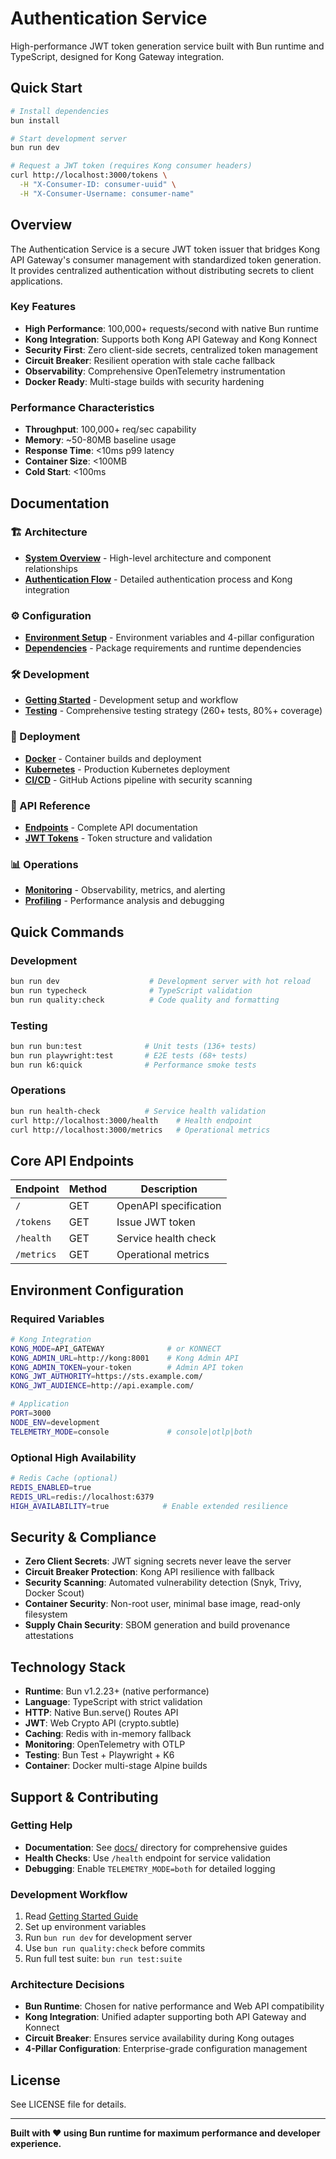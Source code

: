 # Authentication Service

High-performance JWT token generation service built with Bun runtime and TypeScript, designed for Kong Gateway integration.

## Quick Start

```bash
# Install dependencies
bun install

# Start development server
bun run dev

# Request a JWT token (requires Kong consumer headers)
curl http://localhost:3000/tokens \
  -H "X-Consumer-ID: consumer-uuid" \
  -H "X-Consumer-Username: consumer-name"
```

## Overview

The Authentication Service is a secure JWT token issuer that bridges Kong API Gateway's consumer management with standardized token generation. It provides centralized authentication without distributing secrets to client applications.

### Key Features
- **High Performance**: 100,000+ requests/second with native Bun runtime
- **Kong Integration**: Supports both Kong API Gateway and Kong Konnect
- **Security First**: Zero client-side secrets, centralized token management
- **Circuit Breaker**: Resilient operation with stale cache fallback
- **Observability**: Comprehensive OpenTelemetry instrumentation
- **Docker Ready**: Multi-stage builds with security hardening

### Performance Characteristics
- **Throughput**: 100,000+ req/sec capability
- **Memory**: ~50-80MB baseline usage
- **Response Time**: <10ms p99 latency
- **Container Size**: <100MB
- **Cold Start**: <100ms

## Documentation

### 🏗️ Architecture
- **[System Overview](docs/architecture/system-overview.md)** - High-level architecture and component relationships
- **[Authentication Flow](docs/architecture/authentication-flow.md)** - Detailed authentication process and Kong integration

### ⚙️ Configuration
- **[Environment Setup](docs/configuration/environment-setup.md)** - Environment variables and 4-pillar configuration
- **[Dependencies](docs/configuration/dependencies.md)** - Package requirements and runtime dependencies

### 🛠️ Development
- **[Getting Started](docs/development/getting-started.md)** - Development setup and workflow
- **[Testing](docs/development/testing.md)** - Comprehensive testing strategy (260+ tests, 80%+ coverage)

### 🚀 Deployment
- **[Docker](docs/deployment/docker.md)** - Container builds and deployment
- **[Kubernetes](docs/deployment/kubernetes.md)** - Production Kubernetes deployment
- **[CI/CD](docs/deployment/ci-cd.md)** - GitHub Actions pipeline with security scanning

### 📡 API Reference
- **[Endpoints](docs/api/endpoints.md)** - Complete API documentation
- **[JWT Tokens](docs/api/jwt-tokens.md)** - Token structure and validation

### 📊 Operations
- **[Monitoring](docs/operations/monitoring.md)** - Observability, metrics, and alerting
- **[Profiling](docs/operations/profiling.md)** - Performance analysis and debugging

## Quick Commands

### Development
```bash
bun run dev                    # Development server with hot reload
bun run typecheck              # TypeScript validation
bun run quality:check          # Code quality and formatting
```

### Testing
```bash
bun run bun:test              # Unit tests (136+ tests)
bun run playwright:test       # E2E tests (68+ tests)
bun run k6:quick              # Performance smoke tests
```

### Operations
```bash
bun run health-check          # Service health validation
curl http://localhost:3000/health    # Health endpoint
curl http://localhost:3000/metrics   # Operational metrics
```

## Core API Endpoints

| Endpoint | Method | Description |
|----------|--------|-------------|
| `/` | GET | OpenAPI specification |
| `/tokens` | GET | Issue JWT token |
| `/health` | GET | Service health check |
| `/metrics` | GET | Operational metrics |

## Environment Configuration

### Required Variables
```bash
# Kong Integration
KONG_MODE=API_GATEWAY              # or KONNECT
KONG_ADMIN_URL=http://kong:8001    # Kong Admin API
KONG_ADMIN_TOKEN=your-token        # Admin API token
KONG_JWT_AUTHORITY=https://sts.example.com/
KONG_JWT_AUDIENCE=http://api.example.com/

# Application
PORT=3000
NODE_ENV=development
TELEMETRY_MODE=console             # console|otlp|both
```

### Optional High Availability
```bash
# Redis Cache (optional)
REDIS_ENABLED=true
REDIS_URL=redis://localhost:6379
HIGH_AVAILABILITY=true            # Enable extended resilience
```

## Security & Compliance

- **Zero Client Secrets**: JWT signing secrets never leave the server
- **Circuit Breaker Protection**: Kong API resilience with fallback
- **Security Scanning**: Automated vulnerability detection (Snyk, Trivy, Docker Scout)
- **Container Security**: Non-root user, minimal base image, read-only filesystem
- **Supply Chain Security**: SBOM generation and build provenance attestations

## Technology Stack

- **Runtime**: Bun v1.2.23+ (native performance)
- **Language**: TypeScript with strict validation
- **HTTP**: Native Bun.serve() Routes API
- **JWT**: Web Crypto API (crypto.subtle)
- **Caching**: Redis with in-memory fallback
- **Monitoring**: OpenTelemetry with OTLP
- **Testing**: Bun Test + Playwright + K6
- **Container**: Docker multi-stage Alpine builds

## Support & Contributing

### Getting Help
- **Documentation**: See [docs/](docs/) directory for comprehensive guides
- **Health Checks**: Use `/health` endpoint for service validation
- **Debugging**: Enable `TELEMETRY_MODE=both` for detailed logging

### Development Workflow
1. Read [Getting Started Guide](docs/development/getting-started.md)
2. Set up environment variables
3. Run `bun run dev` for development server
4. Use `bun run quality:check` before commits
5. Run full test suite: `bun run test:suite`

### Architecture Decisions
- **Bun Runtime**: Chosen for native performance and Web API compatibility
- **Kong Integration**: Unified adapter supporting both API Gateway and Konnect
- **Circuit Breaker**: Ensures service availability during Kong outages
- **4-Pillar Configuration**: Enterprise-grade configuration management

## License

See LICENSE file for details.

---

**Built with ❤️ using Bun runtime for maximum performance and developer experience.**
